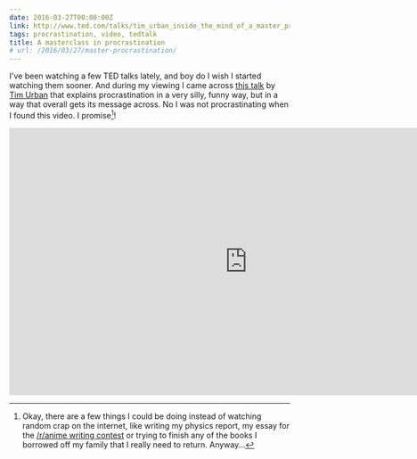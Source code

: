 ```yaml
---
date: 2016-03-27T00:00:00Z
link: http://www.ted.com/talks/tim_urban_inside_the_mind_of_a_master_procrastinator
tags: procrastination, video, tedtalk
title: A masterclass in procrastination
# url: /2016/03/27/master-procrastination/
---
```


I've been watching a few TED talks lately, and boy do I wish I started watching them sooner. And during my viewing I came across [this talk](http://www.ted.com/talks/tim_urban_inside_the_mind_of_a_master_procrastinator) by [Tim Urban](http://waitbutwhy.com/) that explains procrastination in a very silly, funny way, but in a way that overall gets its message across. No I was not procrastinating when I found this video. I promise[^1]!

<div class="video">
<iframe src="https://embed-ssl.ted.com/talks/tim_urban_inside_the_mind_of_a_master_procrastinator.html" width="854" height="480" frameborder="0" scrolling="no" webkitAllowFullScreen mozallowfullscreen allowFullScreen></iframe>
</div>

[^1]: Okay, there are a few things I could be doing instead of watching random crap on the internet, like writing my physics report, my essay for the [/r/anime writing contest](https://www.reddit.com/r/anime/comments/4a6o24/the_ranime_writing_contest/) or trying to finish any of the books I borrowed off my family that I really need to return. Anyway...